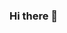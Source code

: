 ### Hi there 👋

<!--
**mrnthe/mrnthe** is a ✨ _special_ ✨ repository because its `README.md` (this file) appears on your GitHub profile.

[![Discord Presence](https://lanyard-profile-readme.vercel.app/api/595298003930054672?theme=dark&bg=18191c&animated=false&hideDiscrim=true&borderRadius=30px)](https://discord.com/users/595298003930054672)
